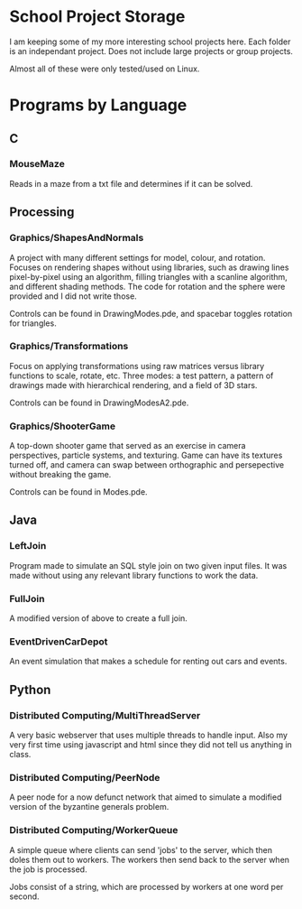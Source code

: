 # School Project Storage

I am keeping some of my more interesting school projects here.
Each folder is an independant project.
Does not include large projects or group projects.

Almost all of these were only tested/used on Linux.

# Programs by Language

## C

### MouseMaze
Reads in a maze from a txt file and determines if it can be solved.

## Processing

### Graphics/ShapesAndNormals
A project with many different settings for model, colour, and rotation.
Focuses on rendering shapes without using libraries, such as drawing
lines pixel-by-pixel using an algorithm, filling triangles with a scanline algorithm, and
different shading methods.
The code for rotation and the sphere were provided and I did not write those.

Controls can be found in DrawingModes.pde, and spacebar toggles rotation for triangles.

### Graphics/Transformations

Focus on applying transformations using raw matrices versus library functions to scale, rotate, etc.
Three modes: a test pattern, a pattern of drawings made with hierarchical rendering, and a field of 3D stars.

Controls can be found in DrawingModesA2.pde.

### Graphics/ShooterGame

A top-down shooter game that served as an exercise in camera perspectives, particle systems, and texturing.
Game can have its textures turned off, and camera can swap between orthographic and persepective without breaking the game.

Controls can be found in Modes.pde.

## Java

### LeftJoin
Program made to simulate an SQL style join on two given input files.
It was made without using any relevant library functions to work the data.

### FullJoin
A modified version of above to create a full join.

### EventDrivenCarDepot
An event simulation that makes a schedule for renting out cars and events.

## Python

### Distributed Computing/MultiThreadServer
A very basic webserver that uses multiple threads to handle input.
Also my very first time using javascript and html since they did not tell us anything in class.

### Distributed Computing/PeerNode
A peer node for a now defunct network that aimed to simulate a
modified version of the byzantine generals problem.

### Distributed Computing/WorkerQueue
A simple queue where clients can send 'jobs' to the server, which then doles them out to
workers.  The workers then send back to the server when the job is processed.

Jobs consist of a string, which are processed by workers at one word per second.